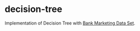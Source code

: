 # decision-tree
Implementation of Decision Tree with [Bank Marketing Data Set](http://mlr.cs.umass.edu/ml/datasets/Bank+Marketing).
